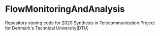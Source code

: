 # FlowMonitoringAndAnalysis
Repository storing code for 2020 Synthesis in Telecommunication Project for Denmark's Technical University(DTU)
